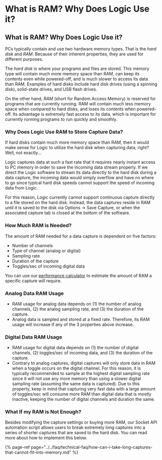# What is RAM? Why Does Logic Use it?

## What is RAM? Why Does Logic Use it?

PCs typically contain and use two hardware memory types. That is the _hard disk_ and _RAM_. Because of their inherent properties, they are used for different purposes.

The _hard disk_ is where your programs and files are stored. This memory type will contain much more memory space than RAM, can keep its contents even while powered-off, and is much slower to access its data than RAM. Examples of hard disks include hard disk drives \(using a spinning disk\), solid-state drives, and USB flash drives.

On the other hand, _RAM_ \(short for Random Access Memory\) is reserved for programs that are currently running. RAM will contain much less memory space when compared to hard disks, and loses its contents when powered-off. Its advantage is extremely fast access to its data, which is important for currently running programs to run quickly and smoothly.

### Why Does Logic Use RAM to Store Capture Data?

If hard disks contain much more memory space than RAM, then it would make sense for Logic to utilize the hard disk when capturing data, right? Well, not exactly...

Logic captures data at such a fast rate that it requires nearly instant access to PC memory in order to save the incoming data stream properly. If we direct the Logic software to stream its data directly to the hard disk during a data capture, the incoming data would simply overflow and have no where to go since typical hard disk speeds cannot support the speed of incoming data from Logic.

For this reason, Logic currently cannot support continuous capture directly to a file stored on the hard disk. Instead, the data captures reside in RAM until it is saved to the disk via Options -&gt; Save Capture, or when the associated capture tab is closed at the bottom of the software.

### How Much RAM is Needed?

The amount of RAM needed for a data capture is dependent on five factors:

* Number of channels
* Type of channel \(analog or digital\)
* Sampling rate
* Duration of the capture
* Toggles/sec of incoming digital data

You can use our [performance calculator](https://www.saleae.com/performance-calculator/) to estimate the amount of RAM a specific capture will require.

### Analog Data RAM Usage

* RAM usage for analog data depends on \(1\) the number of analog channels, \(2\) the analog sampling rate, and \(3\) the duration of the capture. 
* Analog data is sampled and stored at a fixed rate. Therefore, its RAM usage will increase if any of the 3 properties above increase.

### Digital Data RAM Usage

* RAM usage for digital data depends on \(1\) the number of digital channels, \(2\) toggles/sec of incoming data, and \(3\) the duration of the capture. 
* Contrary to analog captures, digital captures will only store data in RAM when a toggle occurs on the digital channel. For this reason, it is typically recommended to sample at the highest digital sampling rate since it will not use any more memory than using a slower digital sampling rate \(assuming the same data is captured\). Due to this property, keep in mind that capturing very fast data with a large amount of toggles/sec will consume more RAM than digital data that is mostly inactive, keeping the number of digital channels and duration the same.

### What If my RAM is Not Enough?

Besides modifying the capture settings or buying more RAM, our Socket API automation script allows users to break extremely long captures into a series of shorter captures that are saved to the hard disk. You can read more about how to implement this below.

{% page-ref page="../../faq/technical-faq/how-can-i-take-long-captures-that-cannot-fit-into-memory.md" %}

